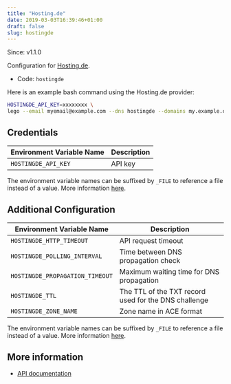 ```yaml
---
title: "Hosting.de"
date: 2019-03-03T16:39:46+01:00
draft: false
slug: hostingde
---
```


<!-- THIS DOCUMENTATION IS AUTO-GENERATED. PLEASE DO NOT EDIT. -->
<!-- providers/dns/hostingde/hostingde.toml -->
<!-- THIS DOCUMENTATION IS AUTO-GENERATED. PLEASE DO NOT EDIT. -->

Since: v1.1.0

Configuration for [Hosting.de](https://www.hosting.de/).


<!--more-->

- Code: `hostingde`

Here is an example bash command using the Hosting.de provider:

```bash
HOSTINGDE_API_KEY=xxxxxxxx \
lego --email myemail@example.com --dns hostingde --domains my.example.org run
```




## Credentials

| Environment Variable Name | Description |
|-----------------------|-------------|
| `HOSTINGDE_API_KEY` | API key |

The environment variable names can be suffixed by `_FILE` to reference a file instead of a value.
More information [here](/lego/dns/#configuration-and-credentials).


## Additional Configuration

| Environment Variable Name | Description |
|--------------------------------|-------------|
| `HOSTINGDE_HTTP_TIMEOUT` | API request timeout |
| `HOSTINGDE_POLLING_INTERVAL` | Time between DNS propagation check |
| `HOSTINGDE_PROPAGATION_TIMEOUT` | Maximum waiting time for DNS propagation |
| `HOSTINGDE_TTL` | The TTL of the TXT record used for the DNS challenge |
| `HOSTINGDE_ZONE_NAME` | Zone name in ACE format |

The environment variable names can be suffixed by `_FILE` to reference a file instead of a value.
More information [here](/lego/dns/#configuration-and-credentials).




## More information

- [API documentation](https://www.hosting.de/api/#dns)

<!-- THIS DOCUMENTATION IS AUTO-GENERATED. PLEASE DO NOT EDIT. -->
<!-- providers/dns/hostingde/hostingde.toml -->
<!-- THIS DOCUMENTATION IS AUTO-GENERATED. PLEASE DO NOT EDIT. -->
